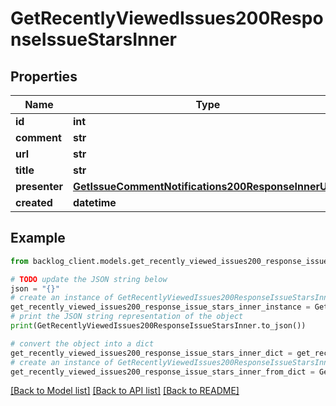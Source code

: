 # GetRecentlyViewedIssues200ResponseIssueStarsInner


## Properties

Name | Type | Description | Notes
------------ | ------------- | ------------- | -------------
**id** | **int** |  | [optional] 
**comment** | **str** |  | [optional] 
**url** | **str** |  | [optional] 
**title** | **str** |  | [optional] 
**presenter** | [**GetIssueCommentNotifications200ResponseInnerUser**](GetIssueCommentNotifications200ResponseInnerUser.md) |  | [optional] 
**created** | **datetime** |  | [optional] 

## Example

```python
from backlog_client.models.get_recently_viewed_issues200_response_issue_stars_inner import GetRecentlyViewedIssues200ResponseIssueStarsInner

# TODO update the JSON string below
json = "{}"
# create an instance of GetRecentlyViewedIssues200ResponseIssueStarsInner from a JSON string
get_recently_viewed_issues200_response_issue_stars_inner_instance = GetRecentlyViewedIssues200ResponseIssueStarsInner.from_json(json)
# print the JSON string representation of the object
print(GetRecentlyViewedIssues200ResponseIssueStarsInner.to_json())

# convert the object into a dict
get_recently_viewed_issues200_response_issue_stars_inner_dict = get_recently_viewed_issues200_response_issue_stars_inner_instance.to_dict()
# create an instance of GetRecentlyViewedIssues200ResponseIssueStarsInner from a dict
get_recently_viewed_issues200_response_issue_stars_inner_from_dict = GetRecentlyViewedIssues200ResponseIssueStarsInner.from_dict(get_recently_viewed_issues200_response_issue_stars_inner_dict)
```
[[Back to Model list]](../README.md#documentation-for-models) [[Back to API list]](../README.md#documentation-for-api-endpoints) [[Back to README]](../README.md)


